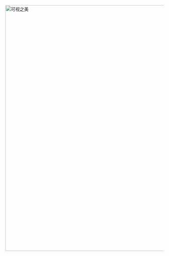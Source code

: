 <img width="782" alt="可视之美" src="https://github.com/Flanderd/blog/assets/112143058/ab600cf0-52c6-4804-a7fb-3d1561c39f5d">

